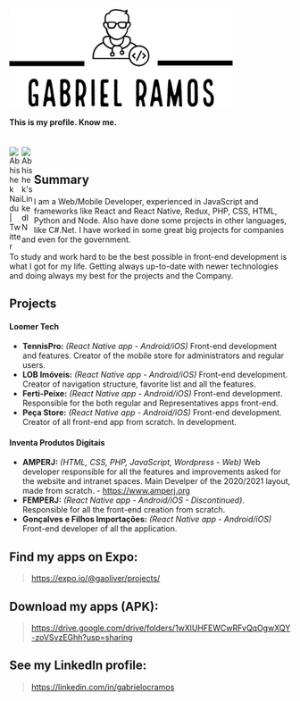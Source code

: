 <img align="center" alt="gabrielramos-logo" src="https://raw.githubusercontent.com/gaoliver/gaoliver/main/assets/GabrielRamos-logos_black.png" width="400px" />

<!-- ![gabrielramos-logo](/assets/GabrielRamos-logos_black.png) -->

#### This is my profile. Know me.

<br />

<a href="https://twitter.com/abhisheknaiidu">
  <img align="left" alt="Abhishek Naidu | Twitter" width="22px" src="https://raw.githubusercontent.com/peterthehan/peterthehan/master/assets/twitter.svg" />
</a>
<a href="https://www.linkedin.com/in/abhisheknaiidu/">
  <img align="left" alt="Abhishek's LinkedIN" width="22px" src="https://raw.githubusercontent.com/peterthehan/peterthehan/master/assets/linkedin.svg" />
</a>

<br />

## Summary

I am a Web/Mobile Developer, experienced in JavaScript and frameworks like React and React Native, Redux, PHP, CSS, HTML, Python and Node. Also have done some projects in other languages, like C#.Net. I have worked in some great big projects for companies and even for the government.

To study and work hard to be the best possible in front-end development is what I got for my life. Getting always up-to-date with newer technologies and doing always my best for the projects and the Company.

## Projects
#### Loomer Tech
- **TennisPro:** _(React Native app - Android/iOS)_ Front-end development and features. Creator of the mobile store for administrators and regular users.
- **LOB Imóveis:** _(React Native app - Android/iOS)_ Front-end development. Creator of navigation structure, favorite list and all the features.
- **Ferti-Peixe:** _(React Native app - Android/iOS)_ Front-end development. Responsible for the both regular and Representatives apps front-end.
- **Peça Store:** _(React Native app - Android/iOS)_ Front-end development. Creator of all front-end app from scratch. In development.

#### Inventa Produtos Digitais
- **AMPERJ:** _(HTML, CSS, PHP, JavaScript, Wordpress - Web)_ Web developer responsible for all the features and improvements asked for the website and intranet spaces. Main Develper of the 2020/2021 layout, made from scratch. - https://www.amperj.org
- **FEMPERJ:** _(React Native app - Android/iOS - Discontinued)_. Responsible for all the front-end creation from scratch.
- **Gonçalves e Filhos Importações:** _(React Native app - Android/iOS)_ Front-end developer of all the application.

## Find my apps on Expo:
> https://expo.io/@gaoliver/projects/

## Download my apps (APK):
> https://drive.google.com/drive/folders/1wXlUHFEWCwRFvQqOgwXQY-zoVSvzEGhh?usp=sharing

## See my LinkedIn profile:
> https://linkedin.com/in/gabrielocramos
